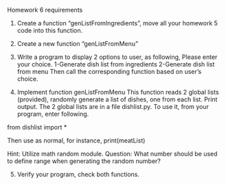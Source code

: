Homework 6 requirements

1. Create a function “genListFromIngredients”, move all your homework 5 code into this function.

2. Create a new function “genListFromMenu”

3. Write a program to display 2 options to user, as following,
Please enter your choice.
1-Generate dish list from ingredients
2-Generate dish list from menu
Then call the corresponding function based on user’s choice. 

4. Implement function genListFromMenu
This function reads 2 global lists (provided), randomly generate a list of dishes, one from each list. Print output. 
The 2 global lists are in a file dishlist.py. To use it, from your program, enter following.

from dishlist import *

Then use as normal, for instance, print(meatList)

Hint: Utilize math random module. Question: What number should be used to define range when generating the random number?

5. Verify your program, check both functions. 

